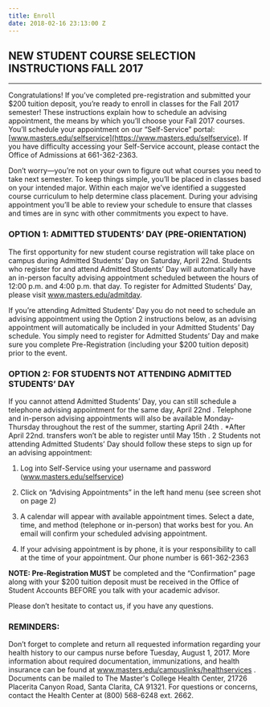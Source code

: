 ```yaml
---
title: Enroll
date: 2018-02-16 23:13:00 Z
---
```


## NEW STUDENT COURSE SELECTION INSTRUCTIONS FALL 2017

---

Congratulations! If you’ve completed pre-registration and submitted your $200 tuition deposit, you’re ready to enroll in classes for the Fall 2017 semester! These instructions explain how to schedule an advising appointment, the means by which you’ll choose your Fall 2017 courses. You’ll schedule your appointment on our “Self-Service” portal: [www.masters.edu/selfservice](https://www.masters.edu/selfservice). If you have difficulty accessing your Self-Service account, please contact the Office of Admissions at 661-362-2363.

Don’t worry—you’re not on your own to figure out what courses you need to take next semester. To keep things simple, you’ll be placed in classes based on your intended major. Within each major we’ve identified a suggested course curriculum to help determine class placement. During your advising appointment you’ll be able to review your schedule to ensure that classes and times are in sync with other commitments you expect to have.

### OPTION 1: ADMITTED STUDENTS’ DAY (PRE-ORIENTATION)

The first opportunity for new student course registration will take place on campus during Admitted Students’ Day on Saturday, April 22nd. Students who register for and attend Admitted Students’ Day will automatically have an in-person faculty advising appointment scheduled between the hours of 12:00 p.m. and 4:00 p.m. that day. To register for Admitted Students’ Day, please visit www.masters.edu/admitday.

If you’re attending Admitted Students’ Day you do not need to schedule an advising appointment using the Option 2 instructions below, as an advising appointment will automatically be included in your Admitted Students’ Day schedule. You simply need to register for Admitted Students’ Day and make sure you complete Pre-Registration (including your $200 tuition deposit) prior to the event.

### OPTION 2: FOR STUDENTS NOT ATTENDING ADMITTED STUDENTS’ DAY

If you cannot attend Admitted Students’ Day, you can still schedule a telephone advising appointment for the same day, April 22nd . Telephone and in-person advising appointments will also be available Monday-Thursday throughout the rest of the summer, starting April 24th . \*After April 22nd. transfers won’t be able to register until May 15th . 2 Students not attending Admitted Students’ Day should follow these steps to sign up for an advising appointment:

1. Log into Self-Service using your username and password (www.masters.edu/selfservice) 

2. Click on “Advising Appointments” in the left hand menu (see screen shot on page 2) 

3. A calendar will appear with available appointment times. Select a date, time, and method (telephone or in-person) that works best for you. An email will confirm your scheduled advising appointment. 

4. If your advising appointment is by phone, it is your responsibility to call at the time of your appointment. Our phone number is 661-362-2363

**NOTE: **Pre-Registration** MUST** be completed and the “Confirmation” page along with your $200 tuition deposit must be received in the Office of Student Accounts BEFORE you talk with your academic advisor.

Please don’t hesitate to contact us, if you have any questions.

### REMINDERS:

Don’t forget to complete and return all requested information regarding your health history to our campus nurse before Tuesday, August 1, 2017. More information about required documentation, immunizations, and health insurance can be found at www.masters.edu/campuslinks/healthservices . Documents can be mailed to The Master's College Health Center, 21726 Placerita Canyon Road, Santa Clarita, CA 91321. For questions or concerns, contact the Health Center at (800) 568-6248 ext. 2662.
